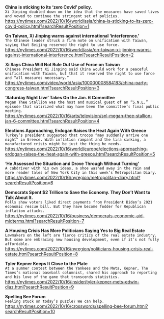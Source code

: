 **China is sticking to its ‘zero Covid’ policy.**\
`Xi Jinping doubled down on the idea that the measures have saved lives and vowed to continue the stringent set of policies.`\
https://nytimes.com/2022/10/16/world/asia/china-is-sticking-to-its-zero-covid-policy.html?searchResultPosition=1

**On Taiwan, Xi Jinping warns against international ‘interference.’**\
`The Chinese leader struck a firm note on unification with Taiwan, saying that Beijing reserved the right to use force.`\
https://nytimes.com/2022/10/16/world/asia/on-taiwan-xi-jinping-warns-against-international-interference.html?searchResultPosition=2

**Xi Says China Will Not Rule Out Use of Force on Taiwan**\
`Chinese President Xi Jinping said China would work for a peaceful unification with Taiwan, but that it reserved the right to use force and “all measures necessary.”`\
https://nytimes.com/video/world/asia/100000008584183/china-party-congress-taiwan.html?searchResultPosition=3

**‘Saturday Night Live’ Takes On the Jan. 6 Committee**\
`Megan Thee Stallion was the host and musical guest of an “S.N.L.” episode that satirized what may have been the committee’s final public meeting.`\
https://nytimes.com/2022/10/16/arts/television/snl-megan-thee-stallion-jan-6-committee.html?searchResultPosition=4

**Elections Approaching, Erdogan Raises the Heat Again With Greece**\
`Turkey’s president suggested that troops “may suddenly arrive one night” in Greece. With inflation rampant and the lira sinking, a manufactured crisis might be just the thing he needs.`\
https://nytimes.com/2022/10/16/world/europe/elections-approaching-erdogan-raises-the-heat-again-with-greece.html?searchResultPosition=5

**‘He Assessed the Situation and Drove Through Without Turning’**\
`A cabdriver with his own ideas, a shoe washed away in the rain and more reader tales of New York City in this week’s Metropolitan Diary.`\
https://nytimes.com/2022/10/16/nyregion/metropolitan-diary.html?searchResultPosition=6

**Democrats Spent $2 Trillion to Save the Economy. They Don’t Want to Talk About It.**\
`Polls show voters liked direct payments from President Biden’s 2021 economic rescue bill. But they have become fodder for Republican inflation attacks.`\
https://nytimes.com/2022/10/16/business/democrats-economic-aid-midterms.html?searchResultPosition=7

**A Housing Crisis Has More Politicians Saying Yes to Big Real Estate**\
`Lawmakers on the left are fierce critics of the real estate industry. But some are embracing new housing development, even if it’s not fully affordable.`\
https://nytimes.com/2022/10/16/nyregion/politicians-housing-crisis-real-estate.html?searchResultPosition=8

**Tyler Kepner Keeps It Close to the Plate**\
`At a summer contest between the Yankees and the Mets, Kepner, The Times’s national baseball columnist, shared his approach to reporting and his love of the game that transcends statistics.`\
https://nytimes.com/2022/10/16/insider/tyler-kepner-mets-edwin-diaz.html?searchResultPosition=9

**Spelling Bee Forum**\
`Feeling stuck on today’s puzzle? We can help.`\
https://nytimes.com/2022/10/16/crosswords/spelling-bee-forum.html?searchResultPosition=10

